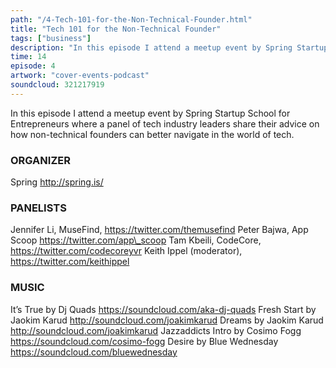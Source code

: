 ```yaml
---
path: "/4-Tech-101-for-the-Non-Technical-Founder.html"
title: "Tech 101 for the Non-Technical Founder"
tags: ["business"]
description: "In this episode I attend a meetup event by Spring Startup School for Entrepreneurs where a panel of tech industry leaders share their advice on how non-technical founders can better navigate in the world of tech."
time: 14
episode: 4
artwork: "cover-events-podcast"
soundcloud: 321217919 
---
```

In this episode I attend a meetup event by Spring Startup School for Entrepreneurs where a panel of tech industry leaders share their advice on how non-technical founders can better navigate in the world of tech. 

### ORGANIZER 
Spring http://spring.is/ 

### PANELISTS 
Jennifer Li, MuseFind, https://twitter.com/themusefind 
Peter Bajwa, App Scoop https://twitter.com/app\_scoop 
Tam Kbeili, CodeCore, https://twitter.com/codecoreyvr 
Keith Ippel (moderator), https://twitter.com/keithippel 

### MUSIC 
It’s True by Dj Quads https://soundcloud.com/aka-dj-quads 
Fresh Start by Jaokim Karud http://soundcloud.com/joakimkarud 
Dreams by Jaokim Karud http://soundcloud.com/joakimkarud 
Jazzaddicts Intro by Cosimo Fogg https://soundcloud.com/cosimo-fogg 
Desire by Blue Wednesday https://soundcloud.com/bluewednesday
